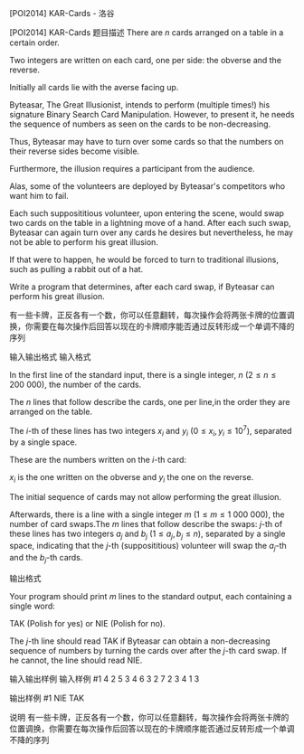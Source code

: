 



[POI2014] KAR-Cards - 洛谷














[POI2014] KAR-Cards
题目描述
There are $n$ cards arranged on a table in a certain order.

Two integers are written on each card, one per side: the obverse and the reverse.

Initially all cards lie with the averse facing up.

Byteasar, The Great Illusionist, intends to perform (multiple times!) his signature    Binary Search Card Manipulation.  However, to present it, he needs the sequence of numbers    as seen on the cards to be non-decreasing.

Thus, Byteasar may have to turn over some cards so that the numbers on their reverse sides    become visible.

Furthermore, the illusion requires a participant from the audience.

Alas, some of the volunteers are deployed by Byteasar's competitors who want him to fail.

Each such supposititious volunteer, upon entering the scene, would swap two cards on the table in a lightning move of a hand.  After each such swap, Byteasar can again turn over any cards he desires but nevertheless, he may not be able to perform his great illusion.

If that were to happen, he would be forced to turn to traditional illusions, such as pulling a rabbit out of a hat.

Write a program that determines, after each card swap, if Byteasar can perform his great illusion.

有一些卡牌，正反各有一个数，你可以任意翻转，每次操作会将两张卡牌的位置调换，你需要在每次操作后回答以现在的卡牌顺序能否通过反转形成一个单调不降的序列

输入输出格式
输入格式

In the first line of the standard input, there is a single integer, $n$ ($2\le n\le 200\ 000$), the number of the cards.

The $n$ lines that follow describe the cards, one per line,in the order they are arranged on the table.

The $i$-th of these lines has two integers $x_i$ and $y_i$ ($0\le x_i,y_i\le 10^7$), separated by a single space.

These are the numbers written on the $i$-th card:

$x_i$ is the one written on the obverse and $y_i$ the one on the reverse.

The initial sequence of cards may not allow performing the great illusion.

Afterwards, there is a line with a single integer $m$ ($1\le m\le 1\ 000\ 000$), the number of card swaps.The $m$ lines that follow describe the swaps: $j$-th of these lines has two integers $a_j$ and $b_j$ ($1\le a_j,b_j\le n$), separated by a single space, indicating that the $j$-th (supposititious) volunteer will swap the $a_j$-th and the $b_j$-th cards.

输出格式

Your program should print $m$ lines to the standard output, each containing a single word:

TAK (Polish for yes) or NIE (Polish for no).

The $j$-th line should read TAK if Byteasar can obtain a non-decreasing sequence      of numbers by turning the cards over after the $j$-th card swap.  If he cannot,      the line should read NIE.

输入输出样例
输入样例 #1
4
2 5
3 4
6 3
2 7
2
3 4
1 3

输出样例 #1
NIE
TAK

说明
有一些卡牌，正反各有一个数，你可以任意翻转，每次操作会将两张卡牌的位置调换，你需要在每次操作后回答以现在的卡牌顺序能否通过反转形成一个单调不降的序列







